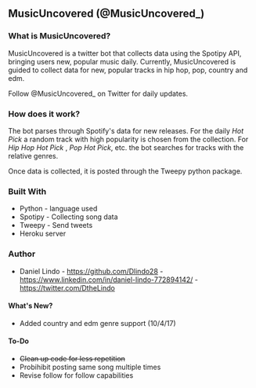 ## MusicUncovered (@MusicUncovered_)

### What is MusicUncovered?
MusicUncovered is a twitter bot that collects data using the Spotipy API, bringing users new, popular music daily.
Currently, MusicUncovered is guided to collect data for new, popular tracks in hip hop, pop, country and edm.

Follow @MusicUncovered_ on Twitter for daily updates.

### How does it work?
The bot parses through Spotify's data for new releases. For the daily _Hot Pick_ a random track with high popularity is chosen from the collection. For _Hip Hop Hot Pick_ , _Pop Hot Pick_, etc. the bot searches for tracks with the relative genres.

Once data is collected, it is posted through the Tweepy python package.

### Built With
* Python - language used
* Spotipy - Collecting song data
* Tweepy - Send tweets
* Heroku server

### Author
* Daniel Lindo - https://github.com/Dlindo28 - https://www.linkedin.com/in/daniel-lindo-772894142/ - https://twitter.com/DtheLindo

#### What's New?
* Added country and edm genre support (10/4/17)

#### To-Do
* ~~Clean up code for less repetition~~
* Probihibit posting same song multiple times
* Revise follow for follow capabilities
